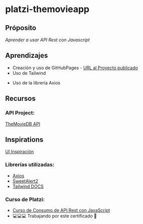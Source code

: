 # platzi-themovieapp

## Próposito
_Aprender a usar API Rest con Javascript_

## Aprendizajes 
* Creación y uso de GitHubPages - [URL al Proyecto publicado](https://yangetze.github.io/platzi-themovieapp/)
* Uso de Tailwind
- Uso de la librería Axios

## Recursos

### API Project: 
[TheMovieDB API](https://developers.themoviedb.org/3/getting-started/introduction)

## Inspirations
[UI Inspiración](https://dribbble.com/shots/14108605-Star-Game-Dashboard)

### Librerías utilizadas: 
* [Axios](https://axios-http.com/docs/)
* [SweetAlert2](https://sweetalert2.github.io/)
* [Tailwind DOCS](https://tailwindcss.com/docs)

### Curso de Platzi: 
* [Curso de Consumo de API Rest con JavaScript](https://platzi.com/cursos/api-practico/)
* 💻💻💻 Trabajando por este certificado 💪


